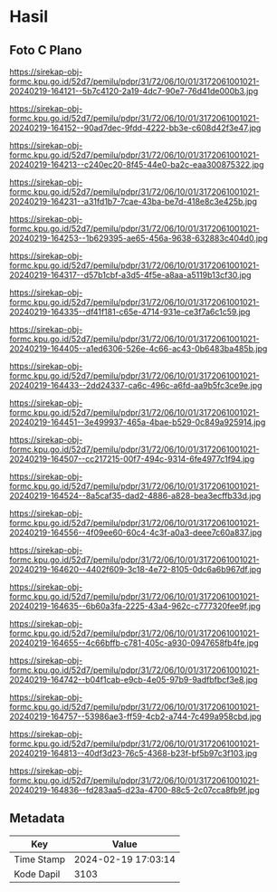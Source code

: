 # Hasil

## Foto C Plano

https://sirekap-obj-formc.kpu.go.id/52d7/pemilu/pdpr/31/72/06/10/01/3172061001021-20240219-164121--5b7c4120-2a19-4dc7-90e7-76d41de000b3.jpg

https://sirekap-obj-formc.kpu.go.id/52d7/pemilu/pdpr/31/72/06/10/01/3172061001021-20240219-164152--90ad7dec-9fdd-4222-bb3e-c608d42f3e47.jpg

https://sirekap-obj-formc.kpu.go.id/52d7/pemilu/pdpr/31/72/06/10/01/3172061001021-20240219-164213--c240ec20-8f45-44e0-ba2c-eaa300875322.jpg

https://sirekap-obj-formc.kpu.go.id/52d7/pemilu/pdpr/31/72/06/10/01/3172061001021-20240219-164231--a31fd1b7-7cae-43ba-be7d-418e8c3e425b.jpg

https://sirekap-obj-formc.kpu.go.id/52d7/pemilu/pdpr/31/72/06/10/01/3172061001021-20240219-164253--1b629395-ae65-456a-9638-632883c404d0.jpg

https://sirekap-obj-formc.kpu.go.id/52d7/pemilu/pdpr/31/72/06/10/01/3172061001021-20240219-164317--d57b1cbf-a3d5-4f5e-a8aa-a5119b13cf30.jpg

https://sirekap-obj-formc.kpu.go.id/52d7/pemilu/pdpr/31/72/06/10/01/3172061001021-20240219-164335--df41f181-c65e-4714-931e-ce3f7a6c1c59.jpg

https://sirekap-obj-formc.kpu.go.id/52d7/pemilu/pdpr/31/72/06/10/01/3172061001021-20240219-164405--a1ed6306-526e-4c66-ac43-0b6483ba485b.jpg

https://sirekap-obj-formc.kpu.go.id/52d7/pemilu/pdpr/31/72/06/10/01/3172061001021-20240219-164433--2dd24337-ca6c-496c-a6fd-aa9b5fc3ce9e.jpg

https://sirekap-obj-formc.kpu.go.id/52d7/pemilu/pdpr/31/72/06/10/01/3172061001021-20240219-164451--3e499937-465a-4bae-b529-0c849a925914.jpg

https://sirekap-obj-formc.kpu.go.id/52d7/pemilu/pdpr/31/72/06/10/01/3172061001021-20240219-164507--cc217215-00f7-494c-9314-6fe4977c1f94.jpg

https://sirekap-obj-formc.kpu.go.id/52d7/pemilu/pdpr/31/72/06/10/01/3172061001021-20240219-164524--8a5caf35-dad2-4886-a828-bea3ecffb33d.jpg

https://sirekap-obj-formc.kpu.go.id/52d7/pemilu/pdpr/31/72/06/10/01/3172061001021-20240219-164556--4f09ee60-60c4-4c3f-a0a3-deee7c60a837.jpg

https://sirekap-obj-formc.kpu.go.id/52d7/pemilu/pdpr/31/72/06/10/01/3172061001021-20240219-164620--4402f609-3c18-4e72-8105-0dc6a6b967df.jpg

https://sirekap-obj-formc.kpu.go.id/52d7/pemilu/pdpr/31/72/06/10/01/3172061001021-20240219-164635--6b60a3fa-2225-43a4-962c-c777320fee9f.jpg

https://sirekap-obj-formc.kpu.go.id/52d7/pemilu/pdpr/31/72/06/10/01/3172061001021-20240219-164655--4c66bffb-c781-405c-a930-0947658fb4fe.jpg

https://sirekap-obj-formc.kpu.go.id/52d7/pemilu/pdpr/31/72/06/10/01/3172061001021-20240219-164742--b04f1cab-e9cb-4e05-97b9-9adfbfbcf3e8.jpg

https://sirekap-obj-formc.kpu.go.id/52d7/pemilu/pdpr/31/72/06/10/01/3172061001021-20240219-164757--53986ae3-ff59-4cb2-a744-7c499a958cbd.jpg

https://sirekap-obj-formc.kpu.go.id/52d7/pemilu/pdpr/31/72/06/10/01/3172061001021-20240219-164813--40df3d23-76c5-4368-b23f-bf5b97c3f103.jpg

https://sirekap-obj-formc.kpu.go.id/52d7/pemilu/pdpr/31/72/06/10/01/3172061001021-20240219-164836--fd283aa5-d23a-4700-88c5-2c07cca8fb9f.jpg


## Metadata

| Key        | Value               |
| ---------- | ------------------- |
| Time Stamp | 2024-02-19 17:03:14 |
| Kode Dapil | 3103                |



